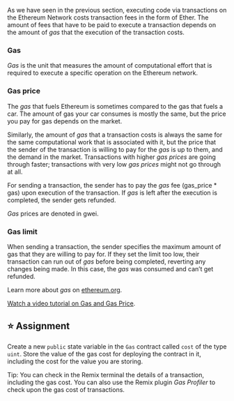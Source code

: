 As we have seen in the previous section, executing code via transactions on the Ethereum Network costs transaction fees in the form of Ether. The amount of fees that have to be paid to execute a transaction depends on the amount of *gas* that the execution of the transaction costs.

### Gas
*Gas* is the unit that measures the amount of computational effort that is required to execute a specific operation on the Ethereum network.

### Gas price
The *gas* that fuels Ethereum is sometimes compared to the gas that fuels a car. The amount of gas your car consumes is mostly the same, but the price you pay for gas depends on the market.

Similarly, the amount of *gas* that a transaction costs is always the same for the same computational work that is associated with it, but the price that the sender of the transaction is willing to pay for the *gas* is up to them, and the demand in the market. Transactions with higher *gas prices* are going through faster; transactions with very low *gas prices* might not go through at all.

For sending a transaction, the sender has to pay the *gas* fee (gas_price * gas) upon execution of the transaction. If *gas* is left after the execution is completed, the sender gets refunded.

*Gas* prices are denoted in gwei.

### Gas limit
When sending a transaction, the sender specifies the maximum amount of gas that they are willing to pay for. If they set the limit too low, their transaction can run out of *gas* before being completed, reverting any changes being made. In this case, the *gas* was consumed and can’t get refunded.

Learn more about *gas* on <a href="https://ethereum.org/en/developers/docs/gas/" target="_blank">ethereum.org</a>.

<a href="https://www.youtube.com/watch?v=oTS9uxU6cAM" target="_blank">Watch a video tutorial on Gas and Gas Price</a>.

## ⭐️ Assignment
Create a new `public` state variable in the `Gas` contract called `cost` of the type `uint`. Store the value of the gas cost for deploying the contract in it, including the cost for the value you are storing.

Tip: You can check in the Remix terminal the details of a transaction, including the gas cost. You can also use the Remix plugin *Gas Profiler* to check upon the gas cost of transactions.